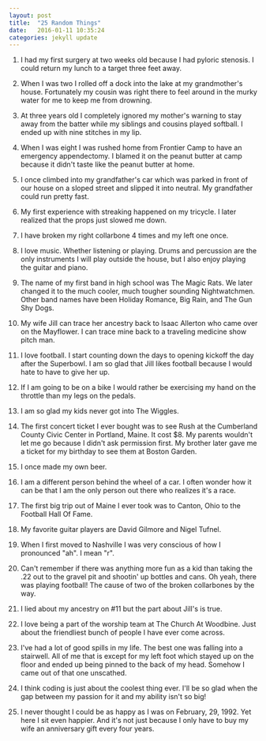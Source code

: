 ```yaml
---
layout: post
title:  "25 Random Things"
date:   2016-01-11 10:35:24
categories: jekyll update
---
```


1. I had my first surgery at two weeks old because I had pyloric stenosis. I could return my lunch to a target three feet away. 

2. When I was two I rolled off a dock into the lake at my grandmother's house. Fortunately my cousin was right there to feel around in the murky water for me to keep me from drowning. 

3. At three years old I completely ignored my mother's warning to stay away from the batter while my siblings and cousins played softball. I ended up with nine stitches in my lip. 

4. When I was eight I was rushed home from Frontier Camp to have an emergency appendectomy. I blamed it on the peanut butter at camp because it didn't taste like the peanut butter at home. 

5. I once climbed into my grandfather's car which was parked in front of our house on a sloped street and slipped it into neutral. My grandfather could run pretty fast. 

6. My first experience with streaking happened on my tricycle. I later realized that the props just slowed me down. 

7. I have broken my right collarbone 4 times and my left one once. 

8. I love music. Whether listening or playing. Drums and percussion are the only instruments I will play outside the house, but I also enjoy playing the guitar and piano. 

9. The name of my first band in high school was The Magic Rats. We later changed it to the much cooler, much tougher sounding Nightwatchmen. Other band names have been Holiday Romance, Big Rain, and The Gun Shy Dogs. 

10. My wife Jill can trace her ancestry back to Isaac Allerton who came over on the Mayflower. I can trace mine back to a traveling medicine show pitch man. 

11. I love football. I start counting down the days to opening kickoff the day after the Superbowl. I am so glad that Jill likes football because I would hate to have to give her up.

12. If I am going to be on a bike I would rather be exercising my hand on the throttle than my legs on the pedals. 

13. I am so glad my kids never got into The Wiggles. 

14. The first concert ticket I ever bought was to see Rush at the Cumberland County Civic Center in Portland, Maine. It cost $8. My parents wouldn't let me go because I didn't ask permission first. My brother later gave me a ticket for my birthday to see them at Boston Garden. 

15. I once made my own beer. 

16. I am a different person behind the wheel of a car. I often wonder how it can be that I am the only person out there who realizes it's a race.

17. The first big trip out of Maine I ever took was to Canton, Ohio to the Football Hall Of Fame. 

18. My favorite guitar players are David Gilmore and Nigel Tufnel. 

19. When I first moved to Nashville I was very conscious of how I pronounced "ah". I mean "r". 

20. Can't remember if there was anything more fun as a kid than taking the .22 out to the gravel pit and shootin' up bottles and cans. Oh yeah, there was playing football! The cause of two of the broken collarbones by the way.

21. I lied about my ancestry on #11 but the part about Jill's is true. 

22. I love being a part of the worship team at The Church At Woodbine. Just about the friendliest bunch of people I have ever come across. 

23. I've had a lot of good spills in my life. The best one was falling into a stairwell. All of me that is except for my left foot which stayed up on the floor and ended up being pinned to the back of my head. Somehow I came out of that one unscathed. 

24. I think coding is just about the coolest thing ever.  I'll be so glad when the gap between my passion for it and my ability isn't so big!

25. I never thought I could be as happy as I was on February, 29, 1992. Yet here I sit even happier. And it's not just because I only have to buy my wife an anniversary gift every four years.